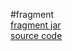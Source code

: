 #fragment  
[fragment jar](src/main/webapp/WEB-INF/lib/fragment-1.0-SNAPSHOT.jar)  
[source code](https://github.com/sbrace-git/Jsp-Servlet/tree/main/ch02/fragment) 